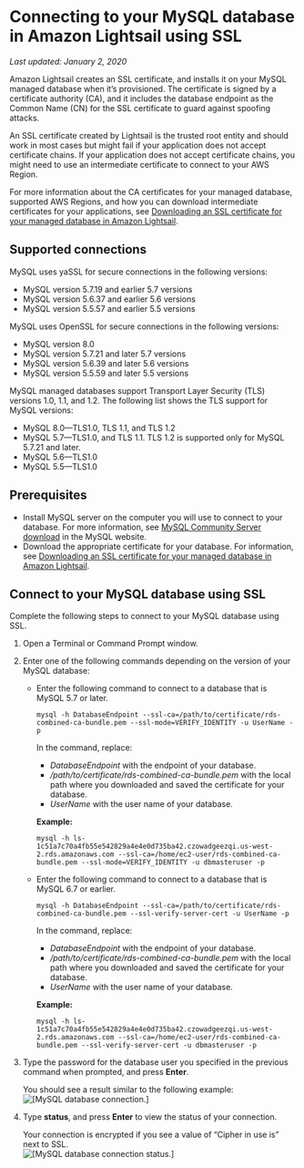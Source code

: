 # Connecting to your MySQL database in Amazon Lightsail using SSL<a name="amazon-lightsail-connecting-to-mysql-database-using-ssl"></a>

 *Last updated: January 2, 2020* 

Amazon Lightsail creates an SSL certificate, and installs it on your MySQL managed database when it’s provisioned\. The certificate is signed by a certificate authority \(CA\), and it includes the database endpoint as the Common Name \(CN\) for the SSL certificate to guard against spoofing attacks\.

An SSL certificate created by Lightsail is the trusted root entity and should work in most cases but might fail if your application does not accept certificate chains\. If your application does not accept certificate chains, you might need to use an intermediate certificate to connect to your AWS Region\.

For more information about the CA certificates for your managed database, supported AWS Regions, and how you can download intermediate certificates for your applications, see [Downloading an SSL certificate for your managed database in Amazon Lightsail](amazon-lightsail-download-ssl-certificate-for-managed-database.md)\.

## Supported connections<a name="mysql-ssl-supported-connections"></a>

MySQL uses yaSSL for secure connections in the following versions:
+ MySQL version 5\.7\.19 and earlier 5\.7 versions
+ MySQL version 5\.6\.37 and earlier 5\.6 versions
+ MySQL version 5\.5\.57 and earlier 5\.5 versions

MySQL uses OpenSSL for secure connections in the following versions:
+ MySQL version 8\.0
+ MySQL version 5\.7\.21 and later 5\.7 versions
+ MySQL version 5\.6\.39 and later 5\.6 versions
+ MySQL version 5\.5\.59 and later 5\.5 versions

MySQL managed databases support Transport Layer Security \(TLS\) versions 1\.0, 1\.1, and 1\.2\. The following list shows the TLS support for MySQL versions:
+ MySQL 8\.0—TLS1\.0, TLS 1\.1, and TLS 1\.2
+ MySQL 5\.7—TLS1\.0, and TLS 1\.1\. TLS 1\.2 is supported only for MySQL 5\.7\.21 and later\.
+ MySQL 5\.6—TLS1\.0
+ MySQL 5\.5—TLS1\.0

## Prerequisites<a name="connecting-to-mysql-ssl-prerequisites"></a>
+ Install MySQL server on the computer you will use to connect to your database\. For more information, see [MySQL Community Server download](https://dev.mysql.com/downloads/mysql/) in the MySQL website\.
+ Download the appropriate certificate for your database\. For information, see [Downloading an SSL certificate for your managed database in Amazon Lightsail](amazon-lightsail-download-ssl-certificate-for-managed-database.md)\.

## Connect to your MySQL database using SSL<a name="connect-to-your-mysql-database-using-ssl"></a>

Complete the following steps to connect to your MySQL database using SSL\.

1. Open a Terminal or Command Prompt window\.

1. Enter one of the following commands depending on the version of your MySQL database:
   + Enter the following command to connect to a database that is MySQL 5\.7 or later\.

     ```
     mysql -h DatabaseEndpoint --ssl-ca=/path/to/certificate/rds-combined-ca-bundle.pem --ssl-mode=VERIFY_IDENTITY -u UserName -p
     ```

     In the command, replace:
     + *DatabaseEndpoint* with the endpoint of your database\.
     + */path/to/certificate/rds\-combined\-ca\-bundle\.pem* with the local path where you downloaded and saved the certificate for your database\.
     + *UserName* with the user name of your database\.

     **Example:**

     ```
     mysql -h ls-1c51a7c70a4fb55e542829a4e4e0d735ba42.czowadgeezqi.us-west-2.rds.amazonaws.com --ssl-ca=/home/ec2-user/rds-combined-ca-bundle.pem --ssl-mode=VERIFY_IDENTITY -u dbmasteruser -p
     ```
   + Enter the following command to connect to a database that is MySQL 6\.7 or earlier\.

     ```
     mysql -h DatabaseEndpoint --ssl-ca=/path/to/certificate/rds-combined-ca-bundle.pem --ssl-verify-server-cert -u UserName -p
     ```

     In the command, replace:
     + *DatabaseEndpoint* with the endpoint of your database\.
     + */path/to/certificate/rds\-combined\-ca\-bundle\.pem* with the local path where you downloaded and saved the certificate for your database\.
     + *UserName* with the user name of your database\.

     **Example:**

     ```
     mysql -h ls-1c51a7c70a4fb55e542829a4e4e0d735ba42.czowadgeezqi.us-west-2.rds.amazonaws.com --ssl-ca=/home/ec2-user/rds-combined-ca-bundle.pem --ssl-verify-server-cert -u dbmasteruser -p
     ```

1. Type the password for the database user you specified in the previous command when prompted, and press **Enter**\.

   You should see a result similar to the following example:  
![\[MySQL database connection.\]](https://d9yljz1nd5001.cloudfront.net/en_us/a825044edce3b3cf14c8cdbea7367d2e/images/amazon-lightsail-mysql-ssl-connection.png)

1. Type **status**, and press **Enter** to view the status of your connection\.

   Your connection is encrypted if you see a value of “Cipher in use is” next to SSL\.  
![\[MySQL database connection status.\]](https://d9yljz1nd5001.cloudfront.net/en_us/a825044edce3b3cf14c8cdbea7367d2e/images/amazon-lightsail-mysql-ssl-status.png)